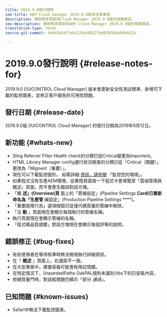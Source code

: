 ```yaml
---
title: 2019.9.0發行說明
seo-title: AEM Cloud manager 2019.9.0版本注意事項
description: 請依照本頁取得Cloud Manager 2019.9.0版的相關資訊。
seo-description: 請依照本頁取得AEM Cloud Manager 2019.9.0版的相關資訊。
translation-type: tm+mt
source-git-commit: de9d2834ffa6c235e580227bd020fb8a0b94d22c

---
```


# 2019.9.0發行說明 {#release-notes-for}

2019.9.0 [!UICONTROL Cloud Manager] 版本會更新安全性測試標準、新增可下載的監控圖表，並修正客戶報告的可用性問題。

## 發行日期 {#release-date}

2019.9.0版 [!UICONTROL Cloud Manager] 的發行日期為2019年9月12日。

## 新功能 {#whats-new}

* Sling Referrer Filter Health check的分類已從Critical變更為Importent。
* HTML Library Manager config運行狀況檢查的分類已從「Critical（關鍵）」更改為「Mignent（重要）」。
* 現在可以下載監控圖形。 如需詳細 [資訊，請參閱](monitor-your-environments.md) 「監控您的環境」。
* 如果程式沒有生產AEM環境，從著陸頁面按一下程式卡會導覽至「雲端管理員概述」頁面，而不會產生錯誤對話方塊。
* 「概 **述」(Overview)頁** 面上的「管線設定」(Pipeline Settings **Card)已重新命名為「生產管** 線設定」(Production Pipeline Settings ****)。
* 「重要故障行為」選項按鈕已從僅代碼質量的管線中刪除。
* 「活 **動** 」頁面現在會顯示每個執行的管線名稱。
* 執行頁面現在會顯示管線的名稱。
* 「程式碼品質摘要」對話方塊現在會顯示每個評等的說明。

## 錯誤修正 {#bug-fixes}

* 有些使用者在等待核準時無法檢視執行詳細資訊。
* 在「 **概述** 」頁面上，右邊距不一致。
* 在大型專案中，建置容器可能會耗用記憶體。
* 在特定情況下，UnpardedPaths OakPAL規則未識別/libs下的已安裝內容。
* 拒絕質量門時，對話框標題仍顯示「部分 *通過」*。

## 已知問題 {#known-issues}

* Safari中無法下載監控圖表。
